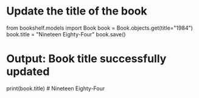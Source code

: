 # Update the title of the book
from bookshelf.models import Book
book = Book.objects.get(title="1984")
book.title = "Nineteen Eighty-Four"
book.save()

# Output: Book title successfully updated
print(book.title)  # Nineteen Eighty-Four
